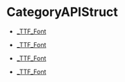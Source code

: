# CategoryAPIStruct

<!-- DO NOT HAND-EDIT CATEGORY LISTS, THEY ARE AUTOGENERATED AND WILL BE OVERWRITTEN, BASED ON TAGS IN INDIVIDUAL PAGE FOOTERS. EDIT THOSE INSTEAD. -->
<!-- BEGIN CATEGORY LIST -->
- [_TTF_Font](_TTF_Font)
<!-- END CATEGORY LIST -->
- [_TTF_Font](_TTF_Font)
<!-- END CATEGORY LIST -->
- [_TTF_Font](_TTF_Font)
<!-- END CATEGORY LIST -->
- [_TTF_Font](_TTF_Font)
<!-- END CATEGORY LIST -->

